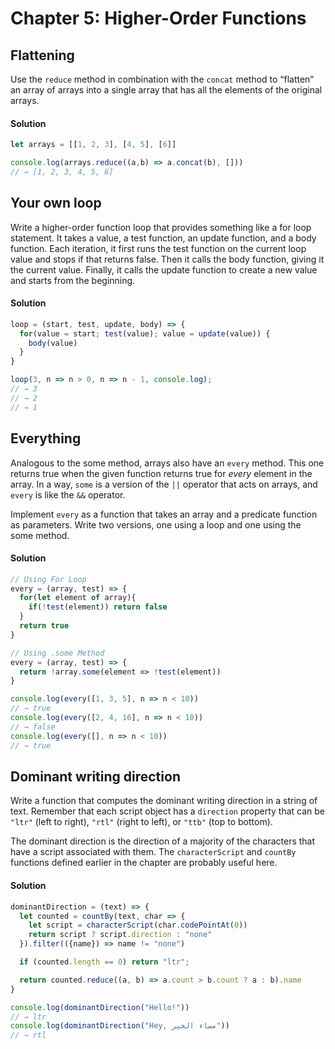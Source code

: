 # Chapter 5: Higher-Order Functions


## Flattening

Use the `reduce` method in combination with the `concat` method to “flatten” an array of arrays into a single array that has all the elements of the original arrays.

#### Solution
```javascript
let arrays = [[1, 2, 3], [4, 5], [6]]

console.log(arrays.reduce((a,b) => a.concat(b), []))
// → [1, 2, 3, 4, 5, 6]
```

## Your own loop

Write a higher-order function loop that provides something like a for loop statement. It takes a value, a test function, an update function, and a body function. Each iteration, it first runs the test function on the current loop value and stops if that returns false. Then it calls the body function, giving it the current value. Finally, it calls the update function to create a new value and starts from the beginning.

#### Solution

```javascript
loop = (start, test, update, body) => {
  for(value = start; test(value); value = update(value)) {
    body(value)
  }
}

loop(3, n => n > 0, n => n - 1, console.log);
// → 3
// → 2
// → 1
```

## Everything

Analogous to the some method, arrays also have an `every` method. This one returns true when the given function returns true for *every* element in the array. In a way, `some` is a version of the `||` operator that acts on arrays, and `every` is like the `&&` operator.

Implement `every` as a function that takes an array and a predicate function as parameters. Write two versions, one using a loop and one using the some method.
#### Solution

```javascript
// Using For Loop
every = (array, test) => {
  for(let element of array){
    if(!test(element)) return false
  }
  return true
}

// Using .some Method
every = (array, test) => {
  return !array.some(element => !test(element))
}

console.log(every([1, 3, 5], n => n < 10))
// → true
console.log(every([2, 4, 16], n => n < 10))
// → false
console.log(every([], n => n < 10))
// → true
```

## Dominant writing direction

Write a function that computes the dominant writing direction in a string of text. Remember that each script object has a `direction` property that can be `"ltr"` (left to right), `"rtl"` (right to left), or `"ttb"` (top to bottom).

The dominant direction is the direction of a majority of the characters that have a script associated with them. The `characterScript` and `countBy` functions defined earlier in the chapter are probably useful here.

#### Solution
```javascript
dominantDirection = (text) => {
  let counted = countBy(text, char => {
    let script = characterScript(char.codePointAt(0))
    return script ? script.direction : "none"
  }).filter(({name}) => name != "none")

  if (counted.length == 0) return "ltr";

  return counted.reduce((a, b) => a.count > b.count ? a : b).name
}

console.log(dominantDirection("Hello!"))
// → ltr
console.log(dominantDirection("Hey, مساء الخير"))
// → rtl
```